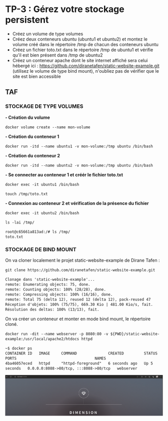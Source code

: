 # TP-3 : Gérez votre stockage persistent
- Créez un volume de type volumes
- Créez deux conteneurs ubuntu (ubuntu1 et ubuntu2) et montez le volume créé dans le répertoire /tmp de chacun des conteneurs ubuntu
- Créez un fichier toto.txt dans le répertoire /tmp de ubuntu1 et vérifie qu'il est bien présent dans /tmp de ubuntu2
- Créez un conteneur apache dont le site internet affiché sera celui hébergé ici : https://github.com/diranetafen/static-website-example.git (utilisez le volume de type bind mount), n'oubliez pas de vérifier que le site est bien accessible


## TAF

### STOCKAGE DE TYPE VOLUMES
**- Création du volume**

```
docker volume create --name mon-volume
```

**- Création du conteneur 1**

```
docker run -itd --name ubuntu1 -v mon-volume:/tmp ubuntu /bin/bash
```

**- Création du conteneur 2**

```
docker run -itd --name ubuntu2 -v mon-volume:/tmp ubuntu /bin/bash
```

**- Se connecter au conteneur 1 et créér le fichier toto.txt**

```
docker exec -it ubuntu1 /bin/bash
```
```
touch /tmp/toto.txt
```
**- Connexion au conteneur 2 et vérification de la présence du fichier**

```
docker exec -it ubuntu2 /bin/bash
```
```
ls -lai /tmp/
```
```
root@c65661a813ad:/# ls /tmp/
toto.txt
```
### STOCKAGE DE BIND MOUNT

On va cloner localement le projet static-website-example de Dirane Tafen :

```
git clone https://github.com/diranetafen/static-website-example.git
```

```
Clonage dans 'static-website-example'...
remote: Enumerating objects: 75, done.
remote: Counting objects: 100% (28/28), done.
remote: Compressing objects: 100% (16/16), done.
remote: Total 75 (delta 12), reused 12 (delta 12), pack-reused 47
Réception d'objets: 100% (75/75), 669.30 Kio | 481.00 Kio/s, fait.
Résolution des deltas: 100% (13/13), fait.
```

On va créer un conteneur et monter en mode bind mount, le répertoire cloné.

```
docker run -dit --name webserver -p 8080:80 -v ${PWD}/static-website-example:/usr/local/apache2/htdocs httpd
```

```
~$ docker ps
CONTAINER ID   IMAGE     COMMAND              CREATED         STATUS         PORTS                                   NAMES
4ba46057eced   httpd     "httpd-foreground"   6 seconds ago   Up 5 seconds   0.0.0.0:8088->80/tcp, :::8088->80/tcp   webserver
```
![](../images/webserver.png)